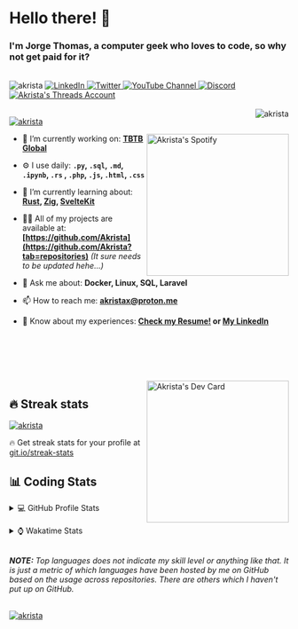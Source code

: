 # Hello there! 👋

### I'm Jorge Thomas, a computer geek who loves to code, so why not get paid for it?

</br>

<div align="left">
<img src="https://komarev.com/ghpvc/?username=akrista&label=Profile%20views&color=0e75b6&style=flat" alt="akrista" />
  <a href="https://www.linkedin.com/in/akrista/">
    <img
      src="https://img.shields.io/static/v1?logo=linkedin&style=flat&color=0072b1&label=LinkedIn&message=%E2%9B%B3"
      alt="LinkedIn"
    />
  </a>
  <a href="https://twitter.com/akristax">
    <img
      src="https://img.shields.io/badge/follow-%40akristax-1DA1F2?logo=twitter&style=flat&label=Twitter&color=0072b1&logoColor=ffffff"
      alt="Twitter"
    />
  </a>
    <a href="https://www.youtube.com/channel/UCXJa_ZGSEtalwFNbsupmjtg">
<img alt="YouTube Channel" src="https://img.shields.io/youtube/channel/subscribers/UCXJa_ZGSEtalwFNbsupmjtg?style=flat&color=0072b1&logoColor=ffffff&logo=youtube&label=Youtube">
  </a>
      <a href="https://discordapp.com/users/Akrista#1410">
<img alt="Discord" src="https://img.shields.io/discord/354241190947717120?style=flat&color=0072b1&logoColor=ffffff&logo=discord&label=Discord">
  </a>
  <a href="https://www.threads.net/@notakrista">
    <img src="https://thread-count.vercel.app/thread-count/notakrista" alt="Akrista's Threads Account">
</a>
  </br>
  </br>
  <a href="https://discordapp.com/users/Akrista#1410">
  <img align="right" src="https://lanyard.cnrad.dev/api/130525871277735937" alt="akrista" />
  </a>

  <p align="left">
  <a href="https://github.com/ryo-ma/github-profile-trophy">
  <img src="https://github-profile-trophy.vercel.app/?username=akrista&theme=gruvbox&no-bg=true&row=2&column=3&no-frame=true" alt="akrista" />
  </a>
  </p>

  <a href="https://spotify-github-profile.vercel.app/api/view?uid=21ca7hmfvx4lpeb37y7fs2vpq&redirect=true" target="_blank">
<img
      width="256"
      align="right"
      src="https://spotify-github-profile.vercel.app/api/view?uid=21ca7hmfvx4lpeb37y7fs2vpq&cover_image=true&theme=default&show_offline=false&bar_color=53b14f&bar_color_cover=false"
      alt="Akrista's Spotify"
    />
</a>

- 🔭 I’m currently working on: **[TBTB Global](https://tbtb.global/)**

- ⚙️ I use daily: **`.py`, `.sql`, `.md`, `.ipynb`, `.rs` , `.php`, `.js`, `.html`, `.css`**

- 🌱 I’m currently learning about: **[Rust](https://github.com/rust-lang/rust), [Zig](https://github.com/ziglang/zig), [SvelteKit](https://kit.svelte.dev/)**

- 👨‍💻 All of my projects are available at: **[https://github.com/Akrista](https://github.com/Akrista?tab=repositories)** _(It sure needs to be updated hehe...)_

- 💬 Ask me about: **Docker, Linux, SQL, Laravel**

- 📫 How to reach me: **akristax@proton.me**

- 📄 Know about my experiences: **[Check my Resume!](https://drive.google.com/file/d/1HGJWLsQuW9MU1iBDew3fPABiCMs2JHMj/view?usp=sharing) or [My LinkedIn](https://linkedin.com/in/akrista/)**

</br>
</br>
</br>
</br>
</br>

  <a href="https://app.daily.dev/akrista" target="_blank">
    <img
      width="256"
      align="right"
      src="https://api.daily.dev/devcards/2287075d79584a318146e601cf17d7b9.png?r=4rw"
      alt="Akrista's Dev Card"
    />
  </a>

## 🔥 Streak stats

<a href="https://github.com/DenverCoder1/github-readme-streak-stats">
<img src="https://github-readme-streak-stats.herokuapp.com/?user=akrista&theme=gruvbox" alt="akrista" />
</a>

<p>🔥 Get streak stats for your profile at <a href="https://git.io/streak-stats">git.io/streak-stats</a></p>

## 📊 Coding Stats

<details>
<summary>💻 GitHub Profile Stats</summary>

</br>

<a href="https://github.com/anuraghazra/github-readme-stats">
<img src="https://github-readme-stats.vercel.app/api?username=akrista&show_icons=true&locale=en&theme=gruvbox" alt="Akrista's Github Stats" />
</a>

<a href="https://github.com/anuraghazra/github-readme-stats">
<img src="https://github-readme-stats.vercel.app/api/top-langs/?username=akrista&show_icons=true&locale=en&theme=gruvbox&layout=compact" alt="Most Used Languages" />
</a>

</details>

</br>

<details>
<summary>⌚ Wakatime Stats</summary>

</br>

<a href="https://github.com/anuraghazra/github-readme-stats">
<img src="https://github-readme-stats.vercel.app/api/wakatime?username=akrista&show_icons=true&locale=en&layout=compact&theme=gruvbox" alt="akrista" />
</a>

</br>

<!--START_SECTION:waka-->
![Code Time](http://img.shields.io/badge/Code%20Time-3%2C161%20hrs%202%20mins-blue)

![Lines of code](https://img.shields.io/badge/From%20Hello%20World%20I%27ve%20Written-22.4%20million%20lines%20of%20code-blue)

**🐱 My GitHub Data** 

> 📦 293.0 kB Used in GitHub's Storage 
 > 
> 🏆 365 Contributions in the Year 2023
 > 
> 💼 Opted to Hire
 > 
> 📜 63 Public Repositories 
 > 
> 🔑 25 Private Repositories 
 > 
**I'm an Early 🐤** 

```text
🌞 Morning                636 commits         ███████░░░░░░░░░░░░░░░░░░   27.35 % 
🌆 Daytime                740 commits         ████████░░░░░░░░░░░░░░░░░   31.83 % 
🌃 Evening                918 commits         ██████████░░░░░░░░░░░░░░░   39.48 % 
🌙 Night                  31 commits          ░░░░░░░░░░░░░░░░░░░░░░░░░   01.33 % 
```
📅 **I'm Most Productive on Monday** 

```text
Monday                   701 commits         ████████░░░░░░░░░░░░░░░░░   30.15 % 
Tuesday                  359 commits         ████░░░░░░░░░░░░░░░░░░░░░   15.44 % 
Wednesday                230 commits         ██░░░░░░░░░░░░░░░░░░░░░░░   09.89 % 
Thursday                 249 commits         ███░░░░░░░░░░░░░░░░░░░░░░   10.71 % 
Friday                   192 commits         ██░░░░░░░░░░░░░░░░░░░░░░░   08.26 % 
Saturday                 253 commits         ███░░░░░░░░░░░░░░░░░░░░░░   10.88 % 
Sunday                   341 commits         ████░░░░░░░░░░░░░░░░░░░░░   14.67 % 
```


📊 **This Week I Spent My Time On** 

```text
🕑︎ Time Zone: America/Caracas

💬 Programming Languages: 
SQL                      39 hrs 50 mins      ██████████████░░░░░░░░░░░   55.12 % 
Other                    15 hrs 28 mins      █████░░░░░░░░░░░░░░░░░░░░   21.42 % 
YAML                     7 hrs 32 mins       ███░░░░░░░░░░░░░░░░░░░░░░   10.44 % 
Lua                      4 hrs 19 mins       █░░░░░░░░░░░░░░░░░░░░░░░░   05.99 % 
Apache Config            3 hrs 14 mins       █░░░░░░░░░░░░░░░░░░░░░░░░   04.49 % 

🔥 Editors: 
VS Code                  46 hrs 5 mins       ████████████████░░░░░░░░░   63.76 % 
Neovim                   10 hrs 46 mins      ████░░░░░░░░░░░░░░░░░░░░░   14.90 % 
Google Calendar          10 hrs              ███░░░░░░░░░░░░░░░░░░░░░░   13.83 % 
Visual Studio            3 hrs 5 mins        █░░░░░░░░░░░░░░░░░░░░░░░░   04.28 % 
Ssms                     2 hrs 19 mins       █░░░░░░░░░░░░░░░░░░░░░░░░   03.23 % 

💻 Operating System: 
Windows                  42 hrs 28 mins      ███████████████░░░░░░░░░░   58.77 % 
Linux                    19 hrs 48 mins      ███████░░░░░░░░░░░░░░░░░░   27.40 % 
Unknown OS               10 hrs              ███░░░░░░░░░░░░░░░░░░░░░░   13.83 % 
```

**I Mostly Code in JavaScript** 

```text
CSS                      5 repos             ███░░░░░░░░░░░░░░░░░░░░░░   10.87 % 
Jupyter Notebook         4 repos             ██░░░░░░░░░░░░░░░░░░░░░░░   08.70 % 
Rust                     2 repos             █░░░░░░░░░░░░░░░░░░░░░░░░   04.35 % 
Python                   2 repos             █░░░░░░░░░░░░░░░░░░░░░░░░   04.35 % 
Dockerfile               1 repo              █░░░░░░░░░░░░░░░░░░░░░░░░   02.17 % 
```




 Last Updated on 20/07/2023 00:25:09 UTC
<!--END_SECTION:waka-->

**These Readme stats are generated using github action [awesome-readme-stats](https://github.com/anmol098/waka-readme-stats)**

</details>

</br>

_**NOTE:** Top languages does not indicate my skill level or anything like that. It is just a metric of which languages have been hosted by me on GitHub based on the usage across repositories. There are others which I haven't put up on GitHub._

</br>

<a href="https://github.com/ashutosh00710/github-readme-activity-graph">
<img src="https://github-readme-activity-graph.vercel.app/graph?username=Akrista&theme=gruvbox" alt="akrista" />
</a>
